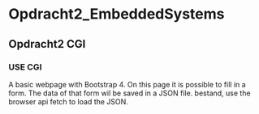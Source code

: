 # Opdracht2_EmbeddedSystems
## Opdracht2 CGI
### USE CGI
A basic webpage with Bootstrap 4. On this page it is possible to fill in a form. The data of that form wil be saved in a JSON file. bestand, use the browser api fetch to load the JSON.

